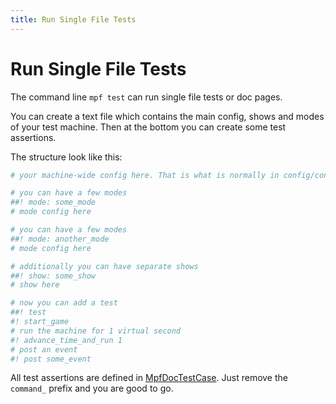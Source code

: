 ```yaml
---
title: Run Single File Tests
---
```


# Run Single File Tests


The command line `mpf test` can run single file tests or doc pages.

You can create a text file which contains the main config, shows and
modes of your test machine. Then at the bottom you can create some test
assertions.

The structure look like this:

``` yaml
# your machine-wide config here. That is what is normally in config/config.yaml.

# you can have a few modes
##! mode: some_mode
# mode config here

# you can have a few modes
##! mode: another_mode
# mode config here

# additionally you can have separate shows
##! show: some_show
# show here

# now you can add a test
##! test
#! start_game
# run the machine for 1 virtual second
#! advance_time_and_run 1
# post an event
#! post some_event
```

All test assertions are defined in
[MpfDocTestCase](https://github.com/missionpinball/mpf/blob/dev/mpf/tests/MpfDocTestCase.py).
Just remove the `command_` prefix and you are good to go.
